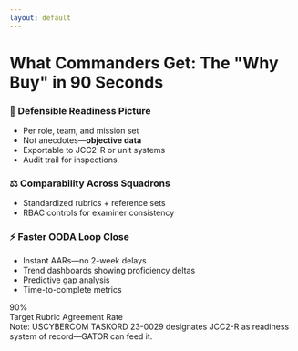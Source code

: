 ```yaml
---
layout: default
---
```


# **What Commanders Get: The "Why Buy" in 90 Seconds**

<div class="grid-cols-2 mt-2">

<div>

<h3 class="mb-1">🎯 Defensible Readiness Picture</h3>
<div class="gator-card">
<ul class="text-sm compact-list">
<li>Per role, team, and mission set</li>
<li>Not anecdotes—<strong>objective data</strong></li>
<li>Exportable to JCC2-R or unit systems</li>
<li>Audit trail for inspections</li>
</ul>
</div>

<h3 class="mb-1 mt-2">⚖️ Comparability Across Squadrons</h3>
<div class="gator-card">
<ul class="text-sm compact-list">
<li>Standardized rubrics + reference sets</li>
<li>RBAC controls for examiner consistency</li>
</ul>
</div>

</div>

<div>

<h3 class="mb-1">⚡ Faster OODA Loop Close</h3>
<div class="gator-card">
<ul class="text-sm compact-list">
<li>Instant AARs—no 2-week delays</li>
<li>Trend dashboards showing proficiency deltas</li>
<li>Predictive gap analysis</li>
<li>Time-to-complete metrics</li>
</ul>
</div>

<div class="stat-box mt-2">
<div class="stat-value">90%</div>
<div class="stat-label">Target Rubric Agreement Rate</div>
</div>

</div>

</div>

<div class="citation">
Note: USCYBERCOM TASKORD 23-0029 designates JCC2-R as readiness system of record—GATOR can feed it.
</div>
